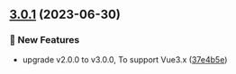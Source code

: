

## [3.0.1](https://github.com/linpengteng/vue-sticker-table/compare/v2.0.0...v3.0.1) (2023-06-30)


### 🚀 New Features

* upgrade v2.0.0 to v3.0.0, To support Vue3.x ([37e4b5e](https://github.com/linpengteng/vue-sticker-table/commit/37e4b5e79d8127dbf324c867df9e232708be3d42))